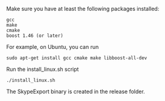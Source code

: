 Make sure you have at least the following packages installed:

    gcc
    make
    cmake
    boost 1.46 (or later)

For example, on Ubuntu, you can run

    sudo apt-get install gcc cmake make libboost-all-dev

Run the install_linux.sh script

    ./install_linux.sh

The SkypeExport binary is created in the release folder.
